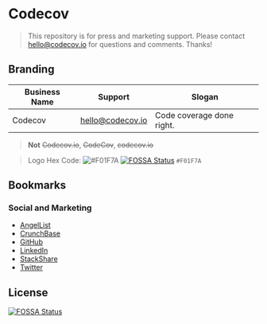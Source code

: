 # Codecov

> This repository is for press and marketing support. Please contact hello@codecov.io for questions and comments. Thanks!

## Branding

| Business Name |     Support      |        Slogan             |
| ------------- | ---------------- | ------------------------- |
| Codecov       | hello@codecov.io | Code coverage done right. |
> **Not** ~~Codecov.io~~, ~~CodeCov~~, ~~codecov.io~~

> Logo Hex Code: ![#F01F7A](https://placehold.it/15/F01F7A/000000?text=+) [![FOSSA Status](https://app.fossa.com/api/projects/git%2Bgithub.com%2Fcodecov%2Fmedia.svg?type=shield)](https://app.fossa.com/projects/git%2Bgithub.com%2Fcodecov%2Fmedia?ref=badge_shield)
`#F01F7A`

## Bookmarks

### Social and Marketing
- [AngelList](https://angel.co/company/codecov)
- [CrunchBase](https://www.crunchbase.com/organization/codecov)
- [GitHub](https://github.com/codecov)
- [LinkedIn](https://www.linkedin.com/company/codecov)
- [StackShare](http://stackshare.io/codecov/codecov/details)
- [Twitter](https://twitter.com/codecov)


## License
[![FOSSA Status](https://app.fossa.com/api/projects/git%2Bgithub.com%2Fcodecov%2Fmedia.svg?type=large)](https://app.fossa.com/projects/git%2Bgithub.com%2Fcodecov%2Fmedia?ref=badge_large)
